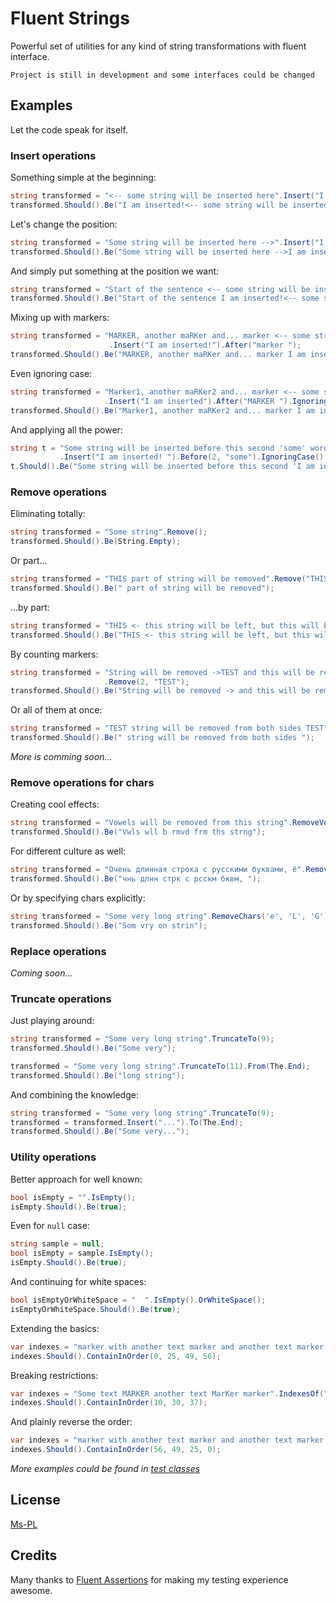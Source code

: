 # Fluent Strings

Powerful set of utilities for any kind of string transformations with fluent interface.

```
Project is still in development and some interfaces could be changed
```

## Examples

Let the code speak for itself.

### Insert operations

Something simple at the beginning:
```csharp
string transformed = "<-- some string will be inserted here".Insert("I am inserted!");
transformed.Should().Be("I am inserted!<-- some string will be inserted here");
```
Let's change the position:
```csharp
string transformed = "Some string will be inserted here -->".Insert("I am inserted!").To(The.End);
transformed.Should().Be("Some string will be inserted here -->I am inserted!");
```

And simply put something at the position we want:
```csharp
string transformed = "Start of the sentence <-- some string will be inserted here".Insert("I am inserted!").At(22);
transformed.Should().Be("Start of the sentence I am inserted!<-- some string will be inserted here");
```

Mixing up with markers:
```csharp
string transformed = "MARKER, another maRKer and... marker <-- some string will be inserted here"
                      .Insert("I am inserted!").After("marker ");
transformed.Should().Be("MARKER, another maRKer and... marker I am inserted!<-- some string will be inserted here");
```

Even ignoring case:
```csharp
string transformed = "Marker1, another maRKer2 and... marker <-- some string will be inserted here"
                     .Insert("I am inserted").After("MARKER ").IgnoringCase();
transformed.Should().Be("Marker1, another maRKer2 and... marker I am inserted<-- some string will be inserted here");
```

And applying all the power:
```csharp
string t = "Some string will be inserted before this second 'some' word, but not before this 'some'"
           .Insert("I am inserted! ").Before(2, "some").IgnoringCase().From(The.Beginning);
t.Should().Be("Some string will be inserted before this second 'I am inserted! some' word, but not before this 'some'");
```

### Remove operations

Eliminating totally:
```csharp
string transformed = "Some string".Remove();
transformed.Should().Be(String.Empty);
```

Or part...
```csharp
string transformed = "THIS part of string will be removed".Remove("THIS");
transformed.Should().Be(" part of string will be removed");
```

...by part:
```csharp
string transformed = "THIS <- this string will be left, but this will be removed -> THIS".Remove("THIS").From(The.End);
transformed.Should().Be("THIS <- this string will be left, but this will be removed -> ");
```

By counting markers:
```csharp
string transformed = "String will be removed ->TEST and this will be removed also ->TEST, except this ->TEST"
                     .Remove(2, "TEST");
transformed.Should().Be("String will be removed -> and this will be removed also ->, except this ->TEST");
```

Or all of them at once:
```csharp
string transformed = "TEST string will be removed from both sides TEST".RemoveAll("tESt").IgnoringCase();
transformed.Should().Be(" string will be removed from both sides ");
```

*More is comming soon...*

### Remove operations for chars

Creating cool effects:
```csharp
string transformed = "Vowels will be removed from this string".RemoveVowels();
transformed.Should().Be("Vwls wll b rmvd frm ths strng");
```

For different culture as well:
```csharp
string transformed = "Очень длинная строка с русскими буквами, ё".RemoveVowels().For("ru");
transformed.Should().Be("чнь длнн стрк с рсскм бквм, ");
```

Or by specifying chars explicitly:
```csharp
string transformed = "Some very long string".RemoveChars('e', 'L', 'G').IgnoringCase();
transformed.Should().Be("Som vry on strin");
```

### Replace operations

*Coming soon...*

### Truncate operations

Just playing around:
```csharp
string transformed = "Some very long string".TruncateTo(9);
transformed.Should().Be("Some very");

transformed = "Some very long string".TruncateTo(11).From(The.End);
transformed.Should().Be("long string");
```

And combining the knowledge:
```csharp
string transformed = "Some very long string".TruncateTo(9);
transformed = transformed.Insert("...").To(The.End);
transformed.Should().Be("Some very...");
```

### Utility operations

Better approach for well known:
```csharp
bool isEmpty = "".IsEmpty();
isEmpty.Should().Be(true);
```

Even for `null` case:
```csharp
string sample = null;
bool isEmpty = sample.IsEmpty();
isEmpty.Should().Be(true);
```

And continuing for white spaces:
```csharp
bool isEmptyOrWhiteSpace = "  ".IsEmpty().OrWhiteSpace();
isEmptyOrWhiteSpace.Should().Be(true);
```

Extending the basics:
```csharp
var indexes = "marker with another text marker and another text marker marker".IndexesOf("marker");
indexes.Should().ContainInOrder(0, 25, 49, 56);
```

Breaking restrictions:
```csharp
var indexes = "Some text MARKER another text MarKer marker".IndexesOf("mArkEr").IgnoringCase();
indexes.Should().ContainInOrder(10, 30, 37);
```

And plainly reverse the order:
```csharp
var indexes = "marker with another text marker and another text marker marker".IndexesOf("marker").From(The.End);
indexes.Should().ContainInOrder(56, 49, 25, 0);
```

*More examples could be found in [test classes](https://github.com/MSayfullin/FluentStrings/tree/master/FluentStrings.Tests)*

## License

[Ms-PL](https://github.com/MSayfullin/FluentStrings/blob/master/LICENSE)

## Credits

Many thanks to [Fluent Assertions](http://fluentassertions.codeplex.com/) for making my testing experience awesome.
